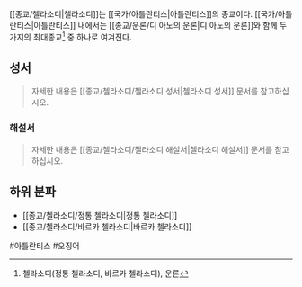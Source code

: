 [[종교/첼라소디|첼라소디]]는 [[국가/아틀란티스|아틀란티스]]의 종교이다. [[국가/아틀란티스|아틀란티스]] 내에서는 [[종교/운론/디 아노의 운론|디 아노의 운론]]와 함께 두 가지의 최대종교[^1] 중 하나로 여겨진다.

## 성서
> 자세한 내용은 [[종교/첼라소디/첼라소디 성서|첼라소디 성서]] 문서를 참고하십시오.
### 해설서
> 자세한 내용은 [[종교/첼라소디/첼라소디 해설서|첼라소디 해설서]] 문서를 참고하십시오.
## 하위 분파
- [[종교/첼라소디/정통 첼라소디|정통 첼라소디]]
- [[종교/첼라소디/바르카 첼라소디|바르카 첼라소디]]

[^1]: 첼라소디(정통 첼라소디, 바르카 첼라소디), 운론

#아틀란티스 #오징어 